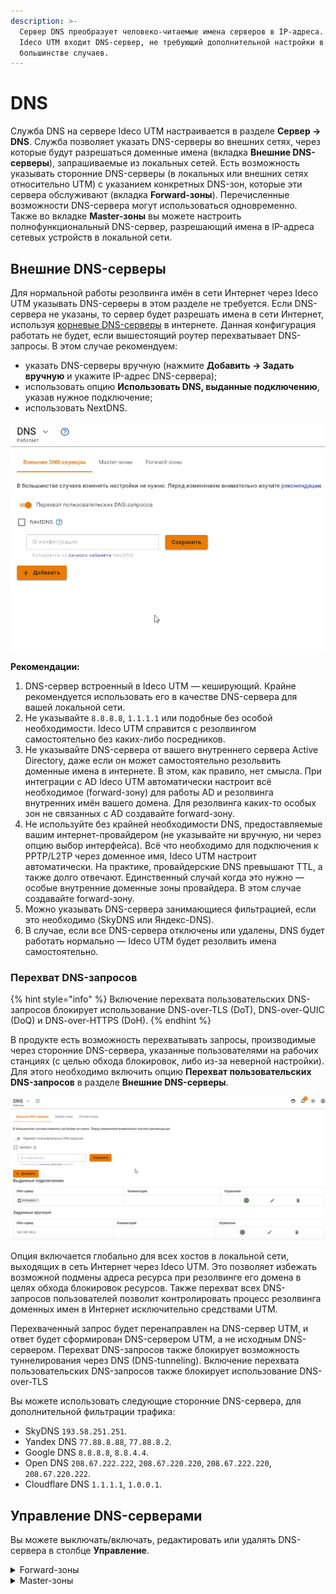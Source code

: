 ```yaml
---
description: >-
  Сервер DNS преобразует человеко-читаемые имена серверов в IP-адреса. В состав
  Ideco UTM входит DNS-сервер, не требующий дополнительной настройки в
  большинстве случаев.
---
```


# DNS

Служба DNS на сервере Ideco UTM настраивается в разделе **Сервер -> DNS**. Служба позволяет указать DNS-серверы во внешних сетях, через которые будут разрешаться доменные имена (вкладка **Внешние DNS-серверы**), запрашиваемые из локальных сетей. Есть возможность указывать сторонние DNS-серверы (в локальных или внешних сетях относительно UTM) с указанием конкретных DNS-зон, которые эти сервера обслуживают (вкладка **Forward-зоны**). Перечисленные возможности DNS-сервера могут использоваться одновременно.\
Также во вкладке **Master-зоны** вы можете настроить полнофункциональный DNS-сервер, разрешающий имена в IP-адреса сетевых устройств в локальной сети.

## Внешние DNS-серверы <a href="#dns-external" id="dns-external"></a>

Для нормальной работы резолвинга имён в сети Интернет через Ideco UTM указывать DNS-серверы в этом разделе не требуется. Если DNS-сервера не указаны, то сервер будет разрешать имена в сети Интернет, используя [корневые DNS-серверы](https://ru.wikipedia.org/wiki/%D0%9A%D0%BE%D1%80%D0%BD%D0%B5%D0%B2%D1%8B%D0%B5\_%D1%81%D0%B5%D1%80%D0%B2%D0%B5%D1%80%D1%8B\_DNS) в интернете. Данная конфигурация работать не будет, если вышестоящий роутер перехватывает DNS-запросы. В этом случае рекомендуем:
* указать DNS-серверы вручную (нажмите **Добавить -> Задать вручную** и укажите IP-адрес DNS-сервера);
* использовать опцию **Использовать DNS, выданные подключению**, указав нужное подключение;
* использовать NextDNS.

![](../../../.gitbook/assets/addns.gif)

**Рекомендации:**

1. DNS-сервер встроенный в Ideco UTM — кеширующий. Крайне рекомендуется использовать его в качестве DNS-сервера для вашей локальной сети.
2. Не указывайте `8.8.8.8`, `1.1.1.1` или подобные без особой необходимости. Ideco UTM справится с резолвингом самостоятельно без каких-либо посредников.
3. Не указывайте DNS-сервера от вашего внутреннего сервера Active Directory, даже если он может самостоятельно резольвить доменные имена в интернете. В этом, как правило, нет смысла. При интеграции с AD Ideco UTM автоматически настроит всё необходимое (forward-зону) для работы AD и резолвинга внутренних имён вашего домена. Для резолвинга каких-то особых зон не связанных с AD создавайте forward-зону.
4. Не используйте без крайней необходимости DNS, предоставляемые вашим интернет-провайдером (не указывайте ни вручную, ни через опцию выбор интерфейса). Всё что необходимо для подключения к PPTP/L2TP через доменное имя, Ideco UTM настроит автоматически. На практике, провайдерские DNS превышают TTL, а также долго отвечают. Единственный случай когда это нужно — особые внутренние доменные зоны провайдера. В этом случае создавайте forward-зону.
5. Можно указывать DNS-сервера занимающиеся фильтрацией, если это необходимо (SkyDNS или Яндекс-DNS).
6. В случае, если все DNS-сервера отключены или удалены, DNS будет работать нормально — Ideco UTM будет резолвить имена самостоятельно.

### Перехват DNS-запросов

{% hint style="info" %}
Включение перехвата пользовательских DNS-запросов блокирует использование DNS-over-TLS (DoT), DNS-over-QUIC (DoQ) и DNS-over-HTTPS (DoH).
{% endhint %}

В продукте есть возможность перехватывать запросы, производимые через сторонние DNS-сервера, указанные пользователями на рабочих станциях (с целью обхода блокировок, либо из-за неверной настройки). Для этого необходимо включить опцию **Перехват пользовательских DNS-запросов** в разделе **Внешние DNS-серверы**.

![](../../../.gitbook/assets/dns-on.gif)

Опция включается глобально для всех хостов в локальной сети, выходящих в сеть Интернет через Ideco UTM. Это позволяет избежать возможной подмены адреса ресурса при резолвинге его домена в целях обхода блокировок ресурсов. Также перехват всех DNS-запросов пользователей позволит контролировать процесс резолвинга доменных имен в Интернет исключительно средствами UTM.

Перехваченный запрос будет перенаправлен на DNS-сервер UTM, и ответ будет сформирован DNS-сервером UTM, а не исходным DNS-сервером. Перехват DNS-запросов также блокирует возможность туннелирования через DNS (DNS-tunneling). Включение перехвата пользовательских DNS-запросов также блокирует использование DNS-over-TLS

Вы можете использовать следующие сторонние DNS-сервера, для дополнительной фильтрации трафика:

* SkyDNS `193.58.251.251`.
* Yandex DNS `77.88.8.88`, `77.88.8.2`.
* Google DNS `8.8.8.8`, `8.8.4.4`.
* Open DNS `208.67.222.222`, `208.67.220.220`, `208.67.222.220`, `208.67.220.222`.
* Cloudflare DNS `1.1.1.1`, `1.0.0.1`.

</details>

## Управление DNS-серверами

Вы можете выключать/включать, редактировать или удалять DNS-сервера в столбце **Управление**.

<details>

<summary>Forward-зоны</summary>

В этом разделе можно явно задать DNS-сервер для разрешения имен конкретной DNS-зоны. Указав DNS-сервер, доступный в сети и зону, которую он обслуживает, клиенты сети Ideco UTM получают возможность обращаться к ресурсам этой зоны по именам домена, обслуживаемого ей. Например, IT-отдел предприятия предоставляет ресурсы для сотрудников в зоне `in.metacortex.ru` под именами `realm1.in.metacortex.ru`, `sandbox.metacortex.ru` и использует для этого DNS-сервер 10.10.10.10.

Для возможности доступа к этим ресурсам по доменным именам укажите forward-зону провайдера как isp и далее задайте DNS-сервер 10.10.10.10 в форме добавления Forward-зоны.

<img src="../../../.gitbook/assets/forward_zone.png" alt="" data-size="original">

</details>

<details>

<summary>Master-зоны</summary>

Master-зоны с настроенными DNS-записями позволят вам использовать UTM как сервер имен внутри вашей сетевой инфраструктуры для обращения к IP-адресам хостов в сети по доменным именам.

DNS-сервер в Ideco UTM не доступен извне по соображениям безопасности. Для поддержки внешних DNS-зон мы рекомендуем использовать сторонние DNS-хостинги.

Не используйте master-зоны для блокировки доступа к сайтам, для этого есть другие [средства](../../access-rules/content-filter/) в Ideco UTM. Блокировка таким способом работает неэффективно и не позволяет селективно запрещать доступ по пользователям или подсетям. Также приводит к проблемам с излишним кешированием.

Формат записей для настройки master-зоны соответствует формату записей DNS-сервера BIND.

Описание параметров записи:

* **$TTL** - определяет время кеширования положительных ответов (ответ в виде найденного IP-адреса). Время задается в секундах или с помощью сокращений: m — минуты, h — часы, d — дни, w — недели.
* **$ORIGIN** - определяет текущее имя домена. Текущее значение $ORIGIN заменяет символ @ в записи. Текущее значение $ ORIGIN добавляется к любому имени, которое не заканчивается на «точку». Подробнее об использовании точки в записи $ORIGIN [https://kb.wisc.edu/ddi/page.php?id=8954](https://kb.wisc.edu/ddi/page.php?id=8954)
* **$SOA** - описывает основные/начальные настройки зоны, или _определяет зону ответственности данного сервера_. Для каждой зоны должна существовать только одна запись SOA и она должна быть первая. В записи $SOA указывается primary NS для домена и e-mail контактного лица и далее в скобках:
  1. **Serial** - Серийный номер файла зоны. При изменении данных нужно менять серийный номер, при этом зона обновляется на всех серверах. Используйте следующий формат: ГГГГММДДнн (год, месяц, день, нн — порядковый номер изменения за день). Если вы уже второй раз за день вносите изменения в файл зоны, укажите "нн" равным 01, если третий — 02, и т.д.
  2. **Refresh** - указывает, как часто вторичные серверы должны опрашивать первичный, чтобы узнать, не увеличился ли серийный номер зоны.
  3. **Retry** - время ожидания после неудачной попытки опроса.
  4. **Expiry** - максимальное время, в течение которого вторичный сервер может использовать информацию о полученной зоне.
  5. **TTL** - минимальное время, в течение которого данные остаются в кэше вторичного сервера.
* **$SRV -** указывают на сервера, обеспечивающие работу тех или иных служб в данном домене (например Jabber и Active Directory).
* **$NS** - DNS-сервер, обслуживающий данный домен. Минимально их необходимо два, причем они должны находится в разных подсетях, а лучше — в географически разных местах. Первым указывайте primary сервер.
* **$PTR** - отображает IP-адрес в доменное имя.
* **$MX** - описывает почтовые шлюзы (обычно один), на которые будет доставляться вся почта этого домена. Для каждого шлюза устанавливается приоритет (по умолчанию — 10). Обычно имя домена почтового шлюза выглядит так: _mx.example.com_. Для MX хостов должны быть соответствующие A-записи.
* **$A** - отображают имя хоста (доменное имя) на адрес IPv4. Для каждого сетевого интерфейса машины должна быть сделана одна **A-запись**.
* **$AAAA** - аналогична записи A, но для IPv6.
* **$CNAME** - отображает алиас на реальное имя (для перенаправления на другое имя).

Со всеми ресурсными записями можно ознакомиться по [ссылке](https://ru.wikipedia.org/wiki/%D0%A2%D0%B8%D0%BF%D1%8B\_%D1%80%D0%B5%D1%81%D1%83%D1%80%D1%81%D0%BD%D1%8B%D1%85\_%D0%B7%D0%B0%D0%BF%D0%B8%D1%81%D0%B5%D0%B9\_DNS).

Пример записи приведен на скриншоте ниже:

<img src="../../../.gitbook/assets/master_zones_examples.png" alt="" data-size="original">

Несколько примеров записей в master-зону:

1.  Имя зоны: ms

    ```
    $ORIGIN ms. 
    $TTL 600 
    @ SOA ns1.ms. administrator.ms. ( 4 7200 3600 1209600 600 ) 
    @ NS ns1.ms. 
    @ MX 10 mx10.ms. 
    @ A 192.168.0.250 
    ns1 A 192.168.0.250 
    mx10 A 192.168.0.250 
    www CNAME @
    ```
2.  Имя зоны: example.com

    ```
    $TTL 86400
     @ SOA localhost. root.localhost. ( 991079290 28800 14400 3600000 86400 )
     @ NS my-dns-server.example.com.
    my-dns-server A 1.2.3.4
    ```

</details>
